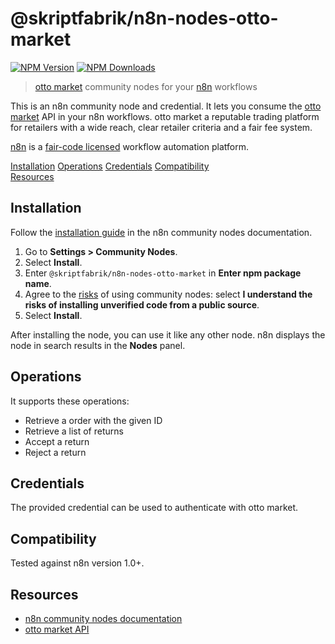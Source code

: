 # @skriptfabrik/n8n-nodes-otto-market

[![NPM Version](https://img.shields.io/npm/v/@skriptfabrik/n8n-nodes-otto-market)](https://www.npmjs.com/package/@skriptfabrik/n8n-nodes-otto-market)
[![NPM Downloads](https://img.shields.io/npm/dt/@skriptfabrik/n8n-nodes-otto-market)](https://www.npmjs.com/package/@skriptfabrik/n8n-nodes-otto-market)

> [otto market](https://www.otto.market/en.html) community nodes for your [n8n](https://n8n.io/) workflows

This is an n8n community node and credential. It lets you consume the [otto market](https://www.otto.market/en.html)
API in your n8n workflows.
otto market a reputable trading platform for retailers with a wide reach, clear retailer criteria and a fair fee system.

[n8n](https://n8n.io/) is a [fair-code licensed](https://docs.n8n.io/reference/license/) workflow automation platform.

[Installation](#installation)
[Operations](#operations)
[Credentials](#credentials)
[Compatibility](#compatibility)  
[Resources](#resources)

## Installation

Follow the [installation guide](https://docs.n8n.io/integrations/community-nodes/installation/) in the n8n community
nodes documentation.

1. Go to **Settings > Community Nodes**.
2. Select **Install**.
3. Enter `@skriptfabrik/n8n-nodes-otto-market` in **Enter npm package name**.
4. Agree to the [risks](https://docs.n8n.io/integrations/community-nodes/risks/) of using community nodes: select
   **I understand the risks of installing unverified code from a public source**.
5. Select **Install**.

After installing the node, you can use it like any other node. n8n displays the node in search results in the **Nodes** panel.

## Operations

It supports these operations:

- Retrieve a order with the given ID
- Retrieve a list of returns
- Accept a return
- Reject a return

## Credentials

The provided credential can be used to authenticate with otto market.

## Compatibility

Tested against n8n version 1.0+.

## Resources

- [n8n community nodes documentation](https://docs.n8n.io/integrations/community-nodes/)
- [otto market API](https://api.otto.market/docs/)
